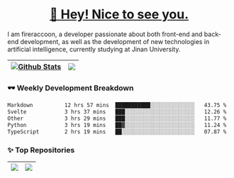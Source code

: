 <h1 align="center"><a href="https://blog.raccooncc.top">👋 Hey! Nice to see you.</a></h1>

I am fireraccoon, a developer passionate about both front-end and back-end development, as well as the development of new technologies in artificial intelligence, currently studying at Jinan University.

| <a href="#"><img src="https://github-readme-stats.raccooncc.top/api?username=fireraccoon&show_icons=true&include_all_commits=true&theme=buefy&hide_border=true" alt="Github Stats" /></a> | <a href="#"><img src="https://github-readme-stats.raccooncc.top/api/top-langs/?username=fireraccoon&layout=compact&theme=buefy&hide_border=true" /></a> |
| --- | --- |

### 🕶 Weekly Development Breakdown

<!--START_SECTION:waka-->

```txt
Markdown          12 hrs 57 mins  ███████████░░░░░░░░░░░░░░   43.75 %
Svelte            3 hrs 37 mins   ███░░░░░░░░░░░░░░░░░░░░░░   12.26 %
Other             3 hrs 29 mins   ███░░░░░░░░░░░░░░░░░░░░░░   11.77 %
Python            3 hrs 19 mins   ██▓░░░░░░░░░░░░░░░░░░░░░░   11.24 %
TypeScript        2 hrs 19 mins   ██░░░░░░░░░░░░░░░░░░░░░░░   07.87 %
```

<!--END_SECTION:waka-->

### ✨ Top Repositories

| <a href="https://github.com/fireraccoon/AdvVis-CNN"><img src="https://github-readme-stats.raccooncc.top/api/pin/?username=fireraccoon&repo=AdvVis-CNN&theme=buefy&hide_border=true" /></a> | <a href="https://github.com/fireraccoon/leetcode-solutions"><img src="https://github-readme-stats.raccooncc.top/api/pin/?username=fireraccoon&repo=leetcode-solutions&theme=buefy&hide_border=true" /></a> |
| --- | --- |
